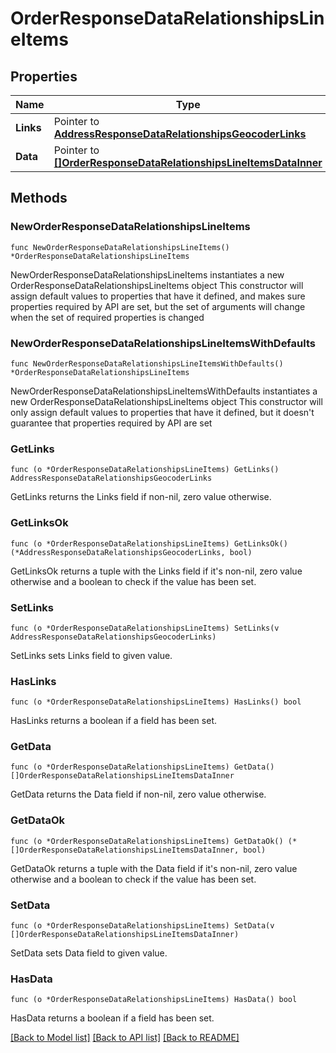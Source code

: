 # OrderResponseDataRelationshipsLineItems

## Properties

Name | Type | Description | Notes
------------ | ------------- | ------------- | -------------
**Links** | Pointer to [**AddressResponseDataRelationshipsGeocoderLinks**](AddressResponseDataRelationshipsGeocoderLinks.md) |  | [optional] 
**Data** | Pointer to [**[]OrderResponseDataRelationshipsLineItemsDataInner**](OrderResponseDataRelationshipsLineItemsDataInner.md) |  | [optional] 

## Methods

### NewOrderResponseDataRelationshipsLineItems

`func NewOrderResponseDataRelationshipsLineItems() *OrderResponseDataRelationshipsLineItems`

NewOrderResponseDataRelationshipsLineItems instantiates a new OrderResponseDataRelationshipsLineItems object
This constructor will assign default values to properties that have it defined,
and makes sure properties required by API are set, but the set of arguments
will change when the set of required properties is changed

### NewOrderResponseDataRelationshipsLineItemsWithDefaults

`func NewOrderResponseDataRelationshipsLineItemsWithDefaults() *OrderResponseDataRelationshipsLineItems`

NewOrderResponseDataRelationshipsLineItemsWithDefaults instantiates a new OrderResponseDataRelationshipsLineItems object
This constructor will only assign default values to properties that have it defined,
but it doesn't guarantee that properties required by API are set

### GetLinks

`func (o *OrderResponseDataRelationshipsLineItems) GetLinks() AddressResponseDataRelationshipsGeocoderLinks`

GetLinks returns the Links field if non-nil, zero value otherwise.

### GetLinksOk

`func (o *OrderResponseDataRelationshipsLineItems) GetLinksOk() (*AddressResponseDataRelationshipsGeocoderLinks, bool)`

GetLinksOk returns a tuple with the Links field if it's non-nil, zero value otherwise
and a boolean to check if the value has been set.

### SetLinks

`func (o *OrderResponseDataRelationshipsLineItems) SetLinks(v AddressResponseDataRelationshipsGeocoderLinks)`

SetLinks sets Links field to given value.

### HasLinks

`func (o *OrderResponseDataRelationshipsLineItems) HasLinks() bool`

HasLinks returns a boolean if a field has been set.

### GetData

`func (o *OrderResponseDataRelationshipsLineItems) GetData() []OrderResponseDataRelationshipsLineItemsDataInner`

GetData returns the Data field if non-nil, zero value otherwise.

### GetDataOk

`func (o *OrderResponseDataRelationshipsLineItems) GetDataOk() (*[]OrderResponseDataRelationshipsLineItemsDataInner, bool)`

GetDataOk returns a tuple with the Data field if it's non-nil, zero value otherwise
and a boolean to check if the value has been set.

### SetData

`func (o *OrderResponseDataRelationshipsLineItems) SetData(v []OrderResponseDataRelationshipsLineItemsDataInner)`

SetData sets Data field to given value.

### HasData

`func (o *OrderResponseDataRelationshipsLineItems) HasData() bool`

HasData returns a boolean if a field has been set.


[[Back to Model list]](../README.md#documentation-for-models) [[Back to API list]](../README.md#documentation-for-api-endpoints) [[Back to README]](../README.md)


